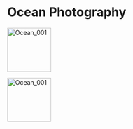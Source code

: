 # Ocean Photography


<p align="left">
  <img src="beginnings/photos/PhotoAssets/DB_Ocean_001.png" width="100" title="Ocean_001">
</p>

<p align="left">
  <img src="https://dorianbrennan.github.io/beginnings/photos/ocean/PhotoAssets/DB_Ocean_001.png" width="100" title="Ocean_001">
</p>
